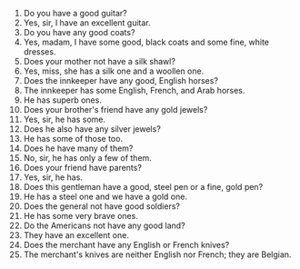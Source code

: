 1. Do you have a good guitar?
2. Yes, sir, I have an excellent guitar.
3. Do you have any good coats?
4. Yes, madam, I have some good, black coats and some fine, white dresses.
5. Does your mother not have a silk shawl?
6. Yes, miss, she has a silk one and a woollen one.
7. Does the innkeeper have any good, English horses?
8. The innkeeper has some English, French, and Arab horses.
9. He has superb ones.
10. Does your brother's friend have any gold jewels?
11. Yes, sir, he has some.
12. Does he also have any silver jewels?
13. He has some of those too.
14. Does he have many of them?
15. No, sir, he has only a few of them.
16. Does your friend have parents?
17. Yes, sir, he has.
18. Does this gentleman have a good, steel pen or a fine, gold pen?
19. He has a steel one and we have a gold one.
20. Does the general not have good soldiers?
21. He has some very brave ones.
22. Do the Americans not have any good land?
23. They have an excellent one.
24. Does the merchant have any English or French knives?
25. The merchant's knives are neither English nor French; they are Belgian.

